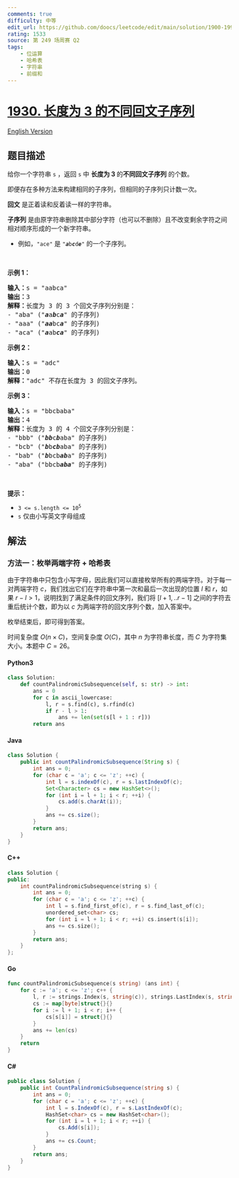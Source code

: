 ```yaml
---
comments: true
difficulty: 中等
edit_url: https://github.com/doocs/leetcode/edit/main/solution/1900-1999/1930.Unique%20Length-3%20Palindromic%20Subsequences/README.md
rating: 1533
source: 第 249 场周赛 Q2
tags:
    - 位运算
    - 哈希表
    - 字符串
    - 前缀和
---
```


<!-- problem:start -->

# [1930. 长度为 3 的不同回文子序列](https://leetcode.cn/problems/unique-length-3-palindromic-subsequences)

[English Version](/solution/1900-1999/1930.Unique%20Length-3%20Palindromic%20Subsequences/README_EN.md)

## 题目描述

<!-- description:start -->

<p>给你一个字符串 <code>s</code> ，返回 <code>s</code> 中 <strong>长度为 3 </strong>的<strong>不同回文子序列</strong> 的个数。</p>

<p>即便存在多种方法来构建相同的子序列，但相同的子序列只计数一次。</p>

<p><strong>回文</strong> 是正着读和反着读一样的字符串。</p>

<p><strong>子序列</strong> 是由原字符串删除其中部分字符（也可以不删除）且不改变剩余字符之间相对顺序形成的一个新字符串。</p>

<ul>
	<li>例如，<code>"ace"</code> 是 <code>"<strong><em>a</em></strong>b<strong><em>c</em></strong>d<strong><em>e</em></strong>"</code> 的一个子序列。</li>
</ul>

<p> </p>

<p><strong>示例 1：</strong></p>

<pre>
<strong>输入：</strong>s = "aabca"
<strong>输出：</strong>3
<strong>解释：</strong>长度为 3 的 3 个回文子序列分别是：
- "aba" ("<strong><em>a</em></strong>a<strong><em>b</em></strong>c<strong><em>a</em></strong>" 的子序列)
- "aaa" ("<strong><em>aa</em></strong>bc<strong><em>a</em></strong>" 的子序列)
- "aca" ("<strong><em>a</em></strong>ab<strong><em>ca</em></strong>" 的子序列)
</pre>

<p><strong>示例 2：</strong></p>

<pre>
<strong>输入：</strong>s = "adc"
<strong>输出：</strong>0
<strong>解释：</strong>"adc" 不存在长度为 3 的回文子序列。
</pre>

<p><strong>示例 3：</strong></p>

<pre>
<strong>输入：</strong>s = "bbcbaba"
<strong>输出：</strong>4
<strong>解释：</strong>长度为 3 的 4 个回文子序列分别是：
- "bbb" ("<strong><em>bb</em></strong>c<strong><em>b</em></strong>aba" 的子序列)
- "bcb" ("<strong><em>b</em></strong>b<strong><em>cb</em></strong>aba" 的子序列)
- "bab" ("<strong><em>b</em></strong>bcb<strong><em>ab</em></strong>a" 的子序列)
- "aba" ("bbcb<strong><em>aba</em></strong>" 的子序列)
</pre>

<p> </p>

<p><strong>提示：</strong></p>

<ul>
	<li><code>3 <= s.length <= 10<sup>5</sup></code></li>
	<li><code>s</code> 仅由小写英文字母组成</li>
</ul>

<!-- description:end -->

## 解法

<!-- solution:start -->

### 方法一：枚举两端字符 + 哈希表

由于字符串中只包含小写字母，因此我们可以直接枚举所有的两端字符。对于每一对两端字符 $c$，我们找出它们在字符串中第一次和最后一次出现的位置 $l$ 和 $r$，如果 $r - l > 1$，说明找到了满足条件的回文序列，我们将 $[l+1,..r-1]$ 之间的字符去重后统计个数，即为以 $c$ 为两端字符的回文序列个数，加入答案中。

枚举结束后，即可得到答案。

时间复杂度 $O(n \times C)$，空间复杂度 $O(C)$，其中 $n$ 为字符串长度，而 $C$ 为字符集大小。本题中 $C = 26$。

<!-- tabs:start -->

#### Python3

```python
class Solution:
    def countPalindromicSubsequence(self, s: str) -> int:
        ans = 0
        for c in ascii_lowercase:
            l, r = s.find(c), s.rfind(c)
            if r - l > 1:
                ans += len(set(s[l + 1 : r]))
        return ans
```

#### Java

```java
class Solution {
    public int countPalindromicSubsequence(String s) {
        int ans = 0;
        for (char c = 'a'; c <= 'z'; ++c) {
            int l = s.indexOf(c), r = s.lastIndexOf(c);
            Set<Character> cs = new HashSet<>();
            for (int i = l + 1; i < r; ++i) {
                cs.add(s.charAt(i));
            }
            ans += cs.size();
        }
        return ans;
    }
}
```

#### C++

```cpp
class Solution {
public:
    int countPalindromicSubsequence(string s) {
        int ans = 0;
        for (char c = 'a'; c <= 'z'; ++c) {
            int l = s.find_first_of(c), r = s.find_last_of(c);
            unordered_set<char> cs;
            for (int i = l + 1; i < r; ++i) cs.insert(s[i]);
            ans += cs.size();
        }
        return ans;
    }
};
```

#### Go

```go
func countPalindromicSubsequence(s string) (ans int) {
	for c := 'a'; c <= 'z'; c++ {
		l, r := strings.Index(s, string(c)), strings.LastIndex(s, string(c))
		cs := map[byte]struct{}{}
		for i := l + 1; i < r; i++ {
			cs[s[i]] = struct{}{}
		}
		ans += len(cs)
	}
	return
}
```

#### C#

```cs
public class Solution {
    public int CountPalindromicSubsequence(string s) {
        int ans = 0;
        for (char c = 'a'; c <= 'z'; ++c) {
            int l = s.IndexOf(c), r = s.LastIndexOf(c);
            HashSet<char> cs = new HashSet<char>();
            for (int i = l + 1; i < r; ++i) {
                cs.Add(s[i]);
            }
            ans += cs.Count;
        }
        return ans;
    }
}
```

<!-- tabs:end -->

<!-- solution:end -->

<!-- problem:end -->
